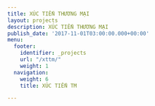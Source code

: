 ```yaml
---
title: XÚC TIẾN THƯƠNG MẠI
layout: projects
description: XÚC TIẾN THƯƠNG MẠI
publish_date: '2017-11-01T03:00:00.000+00:00'
menu:
  footer:
    identifier: _projects
    url: "/xttm/"
    weight: 1
  navigation:
    weight: 6
    title: XÚC TIẾN TM

---
```

